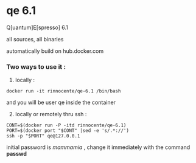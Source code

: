 # qe 6.1
Q[uantum]E[spresso] 6.1 

all sources, all binaries

automatically build on hub.docker.com

### Two ways to use it :

1. locally :    
  ```
  docker run -it rinnocente/qe-6.1 /bin/bash
  ```
  and you will be user qe inside the container
 
  
2. locally or remotely thru ssh :
  ```
  CONT=$(docker run -P -itd rinnocente/qe-6.1)
  PORT=$(docker port "$CONT" |sed -e 's/.*://')
  ssh -p "$PORT" qe@127.0.0.1
 ```
 
 initial password is *mammamia* , change it 
 immediately with the command **passwd**
 

